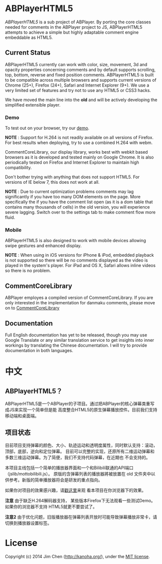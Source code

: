 # ABPlayerHTML5*ABPlayerHTML5* is a sub project of ABPlayer. By porting the core classes neededfor comments in the ABPlayer project to JS, ABPlayerHTML5 attempts to achieve a simple but highly adaptable comment engine embeddable as HTML5.## Current StatusABPlayerHTML5 currently can work with color, size, movement, 3d and opacity properties concerning comments and by default supports scrolling, top, bottom, reverse and fixed position comments. ABPlayerHTML5 is built to be compatible across multiple browsers and supports current versions of Chrome (25+), Firefox(24+), Safari and Internet Explorer (9+). We use a very limited set of features and try not to use any HTML5 or CSS3 hacks.We have moved the main line into the **old** and will be actively developingthe simplified extensible player.### DemoTo test out on your browser, try our [demo](http://jabbany.github.io/ABPlayerHTML5/build).**NOTE** : Support for H.264 is not readily available on all versions of Firefox. For best results when deploying, try to use a combined H.264 with webm. CommentCoreLibrary, our display library, works best with webkit based browsers as it is developed and tested mainly on Google Chrome. It is also periodically tested on Firefox and Internet Explorer to maintain high compatibility. Don't bother trying with anything that does not support HTML5. For versions of IE below 7, this does not work at all.**NOTE** : Due to current optimization problems comments may lag significantly if you have too many DOM elements on the page. More specifically the if you have the comment list open (as it is a dom table that contains many thousands of cells) in the old version, you will experience severe lagging. Switch over to the settings tab to make comment flow more fluid.### MobileABPlayerHTML5 is also designed to work with mobile devices allowing swipe gestures and enhanced display. **NOTE** : When using in iOS versions for iPhone & iPod, embedded playback is not supported so there will be no comments displayed as the video is played inthe system's player. For iPad and OS X, Safari allows inline videos so there is no problem.## CommentCoreLibraryABPlayer employes a compiled version of CommentCoreLibrary. If you are only interested in the implementation for danmaku comments, please move on to [CommentCoreLibrary](https://github.com/jabbany/CommentCoreLibrary)## DocumentationFull English documentation has yet to be released, though you may use Google Translate or any similar translation service to get insights into inner workingsby translating the Chinese documentation. I will try to provide documentation inboth languages.# 中文## ABPlayerHTML5？ABPlayerHTML5是一个ABPlayer的子项目。通过把ABPlayer的核心弹幕类重写成JS来实现一个简单但是能高度整合HTML5的原生弹幕播放控件。目前我们支持移动端和桌面端。## 项目状态目前项目支持弹幕的颜色、大小、轨迹运动和透明度属性，同时默认支持：滚动，顶部，底部，逆向和定位弹幕。目前可以完整的实现，还原所有二维运动弹幕和多数三维运动弹幕。为了简便，我们不支持代码弹幕，在近期也不会支持的。本项目主线包括一个简单的播放器界面和一个和Bilibili联通的API端口（jslib/mottobilibili.js）。原版的含弹幕列表的播放器將被放置在 old 文件夹中以供参考。新版的简单播放器将会是研发的重点指向。如果你对项目的效果感兴趣，请[戳这里](http://jabbany.github.io/ABPlayerHTML5/build)来观看本项目在你浏览器下的效果。**注意** 由于缺乏H.264解码器支持， 某些版本Firefox下无法观看一些测试Demo。如果你的浏览器不支持HTML5就更不要尝试了。**注意2** 由于优化问题，旧版播放器在弹幕列表开放时可能导致弹幕播放非常卡，请切换到播放器设置标签。# LicenseCopyright (c) 2014 Jim Chen (http://kanoha.org/), under the [MIT license](http://www.opensource.org/licenses/mit-license.php).